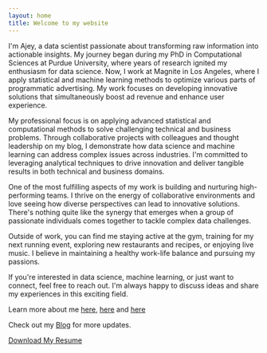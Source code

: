 ```yaml
---
layout: home
title: Welcome to my website
---
```


I'm Ajey, a data scientist passionate about transforming raw information into actionable insights. My journey began during my PhD in Computational Sciences at Purdue University, where years of research ignited my enthusiasm for data science. Now, I work at Magnite in Los Angeles, where I apply statistical and machine learning methods to optimize various parts of programmatic advertising. My work focuses on developing innovative solutions that simultaneously boost ad revenue and enhance user experience.

My professional focus is on applying advanced statistical and computational methods to solve challenging technical and business problems. Through collaborative projects with colleagues and thought leadership on my blog, I demonstrate how data science and machine learning can address complex issues across industries. I'm committed to leveraging analytical techniques to drive innovation and deliver tangible results in both technical and business domains.

One of the most fulfilling aspects of my work is building and nurturing high-performing teams. I thrive on the energy of collaborative environments and love seeing how diverse perspectives can lead to innovative solutions. There's nothing quite like the synergy that emerges when a group of passionate individuals comes together to tackle complex data challenges.

Outside of work, you can find me staying active at the gym, training for my next running event, exploring new restaurants and recipes, or enjoying live music. I believe in maintaining a healthy work-life balance and pursuing my passions.

If you're interested in data science, machine learning, or just want to connect, feel free to reach out. I'm always happy to discuss ideas and share my experiences in this exciting field.

Learn more about me [here](https://www.linkedin.com/in/ajey-venkataraman/), [here](https://www.magnite.com/blog/day-in-the-life-ajey-venkataraman-data-scientist/) and [here](https://scholar.google.com/citations?user=DGuRTZ4AAAAJ&hl=en&authuser=1)

Check out my [Blog](/blog/) for more updates.

[Download My Resume](/assets/Ajey_Venkataraman_2024.pdf)
